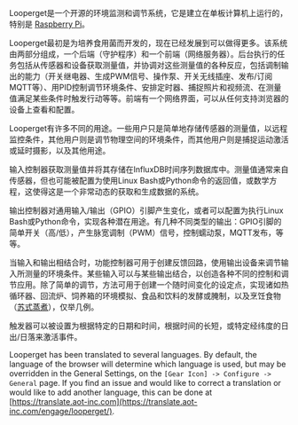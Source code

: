 Looperget是一个开源的环境监测和调节系统，它是建立在单板计算机上运行的，特别是 [Raspberry Pi](https://en.wikipedia.org/wiki/Raspberry_Pi)。

Looperget最初是为培养食用菌而开发的，现在已经发展到可以做得更多。该系统由两部分组成，一个后端（守护程序）和一个前端（网络服务器）。后台执行的任务包括从传感器和设备获取测量值，并协调对这些测量值的各种反应，包括调制输出的能力（开关继电器、生成PWM信号、操作泵、开关无线插座、发布/订阅MQTT等）、用PID控制调节环境条件、安排定时器、捕捉照片和视频流、在测量值满足某些条件时触发行动等等。前端有一个网络界面，可以从任何支持浏览器的设备上查看和配置。

Looperget有许多不同的用途。一些用户只是简单地存储传感器的测量值，以远程监控条件，其他用户则是调节物理空间的环境条件，而其他用户则是捕捉运动激活或延时摄影，以及其他用途。

输入控制器获取测量值并将其存储在InfluxDB时间序列数据库中。测量值通常来自传感器，但也可能被配置为使用Linux Bash或Python命令的返回值，或数学方程，这使得这是一个非常动态的获取和生成数据的系统。

输出控制器对通用输入/输出（GPIO）引脚产生变化，或者可以配置为执行Linux Bash或Python命令，实现各种潜在用途。有几种不同类型的输出：GPIO引脚的简单开关（高/低），产生脉宽调制（PWM）信号，控制蠕动泵，MQTT发布，等等。

当输入和输出相结合时，功能控制器可用于创建反馈回路，使用输出设备来调节输入所测量的环境条件。某些输入可以与某些输出结合，以创造各种不同的控制和调节应用。除了简单的调节，方法可用于创建一个随时间变化的设定点，实现诸如热循环器、回流炉、饲养箱的环境模拟、食品和饮料的发酵或腌制，以及烹饪食物（[苏式蒸煮](https://en.wikipedia.org/wiki/Sous-vide)），仅举几例。

触发器可以被设置为根据特定的日期和时间，根据时间的长短，或特定经纬度的日出/日落来激活事件。

Looperget has been translated to several languages. By default, the language of the browser will determine which language is used, but may be overridden in the General Settings, on the `[Gear Icon] -> Configure -> General` page. If you find an issue and would like to correct a translation or would like to add another language, this can be done at [https://translate.aot-inc.com](https://translate.aot-inc.com/engage/looperget/).
